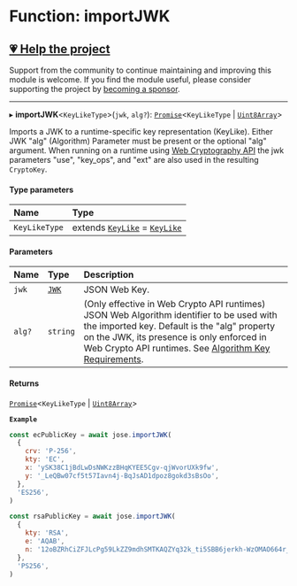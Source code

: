 # Function: importJWK

## [💗 Help the project](https://github.com/sponsors/panva)

Support from the community to continue maintaining and improving this module is welcome. If you find the module useful, please consider supporting the project by [becoming a sponsor](https://github.com/sponsors/panva).

---

▸ **importJWK**\<`KeyLikeType`\>(`jwk`, `alg?`): [`Promise`]( https://developer.mozilla.org/en-US/docs/Web/JavaScript/Reference/Global_Objects/Promise )\<`KeyLikeType` \| [`Uint8Array`]( https://developer.mozilla.org/en-US/docs/Web/JavaScript/Reference/Global_Objects/Uint8Array )\>

Imports a JWK to a runtime-specific key representation (KeyLike). Either JWK "alg" (Algorithm)
Parameter must be present or the optional "alg" argument. When running on a runtime using
[Web Cryptography API](https://www.w3.org/TR/WebCryptoAPI/) the jwk parameters "use",
"key_ops", and "ext" are also used in the resulting `CryptoKey`.

#### Type parameters

| Name | Type |
| :------ | :------ |
| `KeyLikeType` | extends [`KeyLike`](../types/types.KeyLike.md) = [`KeyLike`](../types/types.KeyLike.md) |

#### Parameters

| Name | Type | Description |
| :------ | :------ | :------ |
| `jwk` | [`JWK`](../interfaces/types.JWK.md) | JSON Web Key. |
| `alg?` | `string` | (Only effective in Web Crypto API runtimes) JSON Web Algorithm identifier to be used with the imported key. Default is the "alg" property on the JWK, its presence is only enforced in Web Crypto API runtimes. See [Algorithm Key Requirements](https://github.com/panva/jose/issues/210). |

#### Returns

[`Promise`]( https://developer.mozilla.org/en-US/docs/Web/JavaScript/Reference/Global_Objects/Promise )\<`KeyLikeType` \| [`Uint8Array`]( https://developer.mozilla.org/en-US/docs/Web/JavaScript/Reference/Global_Objects/Uint8Array )\>

**`Example`**

```js
const ecPublicKey = await jose.importJWK(
  {
    crv: 'P-256',
    kty: 'EC',
    x: 'ySK38C1jBdLwDsNWKzzBHqKYEE5Cgv-qjWvorUXk9fw',
    y: '_LeQBw07cf5t57Iavn4j-BqJsAD1dpoz8gokd3sBsOo',
  },
  'ES256',
)

const rsaPublicKey = await jose.importJWK(
  {
    kty: 'RSA',
    e: 'AQAB',
    n: '12oBZRhCiZFJLcPg59LkZZ9mdhSMTKAQZYq32k_ti5SBB6jerkh-WzOMAO664r_qyLkqHUSp3u5SbXtseZEpN3XPWGKSxjsy-1JyEFTdLSYe6f9gfrmxkUF_7DTpq0gn6rntP05g2-wFW50YO7mosfdslfrTJYWHFhJALabAeYirYD7-9kqq9ebfFMF4sRRELbv9oi36As6Q9B3Qb5_C1rAzqfao_PCsf9EPsTZsVVVkA5qoIAr47lo1ipfiBPxUCCNSdvkmDTYgvvRm6ZoMjFbvOtgyts55fXKdMWv7I9HMD5HwE9uW839PWA514qhbcIsXEYSFMPMV6fnlsiZvQQ',
  },
  'PS256',
)
```
